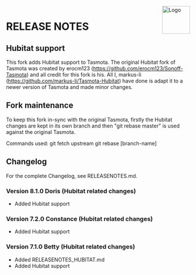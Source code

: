 <img src="https://github.com/arendst/Tasmota/blob/master/tools/logo/TASMOTA_FullLogo_Vector.svg" alt="Logo" align="right" height="76"/>

# RELEASE NOTES

## Hubitat support

This fork adds Hubitat support to Tasmota. The original Hubitat fork of Tasmota was created by erocm123 (https://github.com/erocm123/Sonoff-Tasmota) and all credit for this fork is his. All I, markus-li (https://github.com/markus-li/Tasmota-Hubitat) have done is adapt it to a newer version of Tasmota and made minor changes.

## Fork maintenance

To keep this fork in-sync with the original Tasmota, firstly the Hubitat changes are kept in its own branch and then "git rebase master" is used against the original Tasmota.

Commands used:
git fetch upstream
git rebase [branch-name]

## Changelog

For the complete Changelog, see RELEASENOTES.md.

### Version 8.1.0 Doris (Hubitat related changes)
- Added Hubitat support

### Version 7.2.0 Constance (Hubitat related changes)
- Added Hubitat support

### Version 7.1.0 Betty (Hubitat related changes)

 - Added RELEASENOTES_HUBITAT.md
 - Added Hubitat support